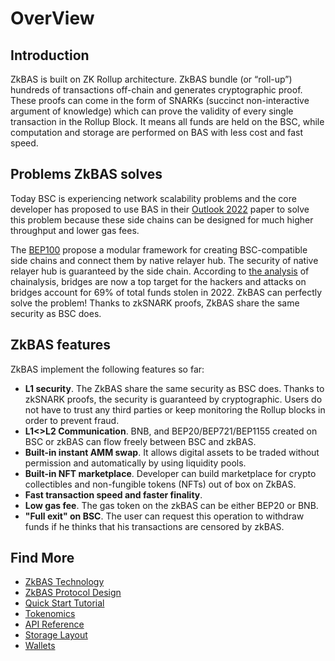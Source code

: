 # OverView

## Introduction
ZkBAS is built on ZK Rollup architecture. ZkBAS bundle (or “roll-up”) hundreds of transactions off-chain and generates
cryptographic proof. These proofs can come in the form of SNARKs (succinct non-interactive argument of knowledge) which
can prove the validity of every single transaction in the Rollup Block. It means all funds are held on the BSC,
while computation and storage are performed on BAS with less cost and fast speed.

## Problems ZkBAS solves
Today BSC is experiencing network scalability problems and the core developer has proposed to use BAS in their [Outlook 
2022](https://forum.bnbchain.org/t/bsc-development-outlook-2022/44) paper to solve this problem because these side 
chains can be designed for much higher throughput and lower gas fees. 

The [BEP100](https://github.com/bnb-chain/BEPs/pull/132/files) propose a modular framework for creating BSC-compatible 
side chains and connect them by native relayer hub. The security of native relayer hub is guaranteed by the side chain.
According to [the analysis](https://blog.chainalysis.com/reports/cross-chain-bridge-hacks-2022/) of chainalysis, bridges 
are now a top target for the hackers and attacks on bridges account for 69% of total funds stolen in 2022. ZkBAS can 
perfectly solve the problem! Thanks to zkSNARK proofs, ZkBAS share the same security as BSC does.

## ZkBAS features

ZkBAS implement the following features so far:
- **L1 security**. The ZkBAS share the same security as BSC does. Thanks to zkSNARK proofs, the security is guaranteed by
  cryptographic. Users do not have to trust any third parties or keep monitoring the Rollup blocks in order to
  prevent fraud.
- **L1<>L2 Communication**. BNB, and BEP20/BEP721/BEP1155 created on BSC or zkBAS can flow freely between BSC and zkBAS.
- **Built-in instant AMM swap**. It allows digital assets to be traded without permission and automatically by using
  liquidity pools.
- **Built-in NFT marketplace**. Developer can build marketplace for crypto collectibles and non-fungible tokens (NFTs)
  out of box on ZkBAS.
- **Fast transaction speed and faster finality**.
- **Low gas fee**. The gas token on the zkBAS can be either BEP20 or BNB.
- **"Full exit" on BSC**. The user can request this operation to withdraw funds if he thinks that his transactions
  are censored by zkBAS.

## Find More
<!--ts-->
- [ZkBAS Technology](./technology.md)
- [ZkBAS Protocol Design](./protocol.md)
- [Quick Start Tutorial](./tutorial.md)
- [Tokenomics](./tokenomics.md)
- [API Reference](./api_reference.md)  
- [Storage Layout](./storage_layout.md)
- [Wallets](./wallets.md)
<!--ts-->